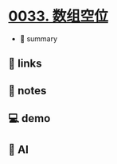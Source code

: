 # [0033. 数组空位](https://github.com/Tdahuyou/javascript/tree/main/0033.%20%E6%95%B0%E7%BB%84%E7%A9%BA%E4%BD%8D)

- 📝 summary

## 🔗 links
## 📒 notes
## 💻 demo
## 🤖 AI
